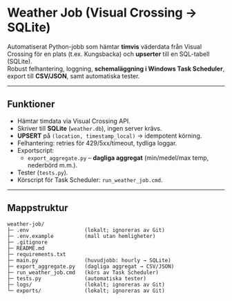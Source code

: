 # Weather Job (Visual Crossing → SQLite)

Automatiserat Python-jobb som hämtar **timvis** väderdata från Visual Crossing för en plats (t.ex. Kungsbacka) och **upserter** till en SQL-tabell (SQLite).  
Robust felhantering, loggning, **schemaläggning i Windows Task Scheduler**, export till **CSV/JSON**, samt automatiska tester.

---

## Funktioner
- Hämtar timdata via Visual Crossing API.
- Skriver till **SQLite** (`weather.db`), ingen server krävs.
- **UPSERT** på `(location, timestamp_local)` → idempotent körning.
- Felhantering: retries för 429/5xx/timeout, tydliga loggar.
- Exportscript:
  - `export_aggregate.py` – **dagliga aggregat** (min/medel/max temp, nederbörd m.m.).
- Tester (`tests.py`).
- Körscript för Task Scheduler: `run_weather_job.cmd`.

---

## Mappstruktur

```text
weather-job/
├─ .env                  (lokalt; ignoreras av Git)
├─ .env.example          (mall utan hemligheter)
├─ .gitignore
├─ README.md
├─ requirements.txt
├─ main.py               (huvudjobb: hourly → SQLite)
├─ export_aggregate.py   (dagliga aggregat → CSV/JSON)
├─ run_weather_job.cmd   (körs av Task Scheduler)
├─ tests.py              (automatiska tester)
├─ logs/                 (lokalt; ignoreras av Git)
└─ exports/              (lokalt; ignoreras av Git)

